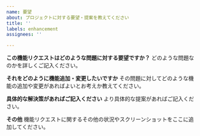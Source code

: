 ```yaml
---
name: 要望
about: プロジェクトに対する要望・提案を教えてください
title: ''
labels: enhancement
assignees: ''

---
```


**この機能リクエストはどのような問題に対する要望ですか？**
どのような問題なのかを詳しくご記入ください。

**それをどのように機能追加・変更したいですか**
その問題に対してどのような機能の追加や変更があればよいとお考えか教えてください。

**具体的な解決策があればご記入ください**
より具体的な提案があればご記入ください。

**その他**
機能リクエストに関するその他の状況やスクリーンショットをここに追加してください。